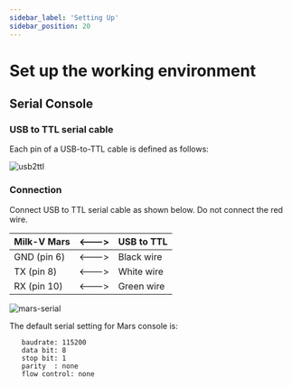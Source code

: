 ```yaml
---
sidebar_label: 'Setting Up'
sidebar_position: 20
---
```


# Set up the working environment

## Serial Console

### USB to TTL serial cable

Each pin of a USB-to-TTL cable is defined as follows:

![usb2ttl](/docs/mars/usb2ttl.png)

### Connection

Connect USB to TTL serial cable as shown below. Do not connect the red wire.


| Milk-V Mars  | <---> | USB to TTL |
| ------------ | ----- | ---------- |
| GND (pin 6)  | <---> | Black wire |
| TX  (pin 8)  | <---> | White wire |
| RX  (pin 10) | <---> | Green wire |


![mars-serial](/docs/mars/mars-serial.png)

The default serial setting for Mars console is:

```
   baudrate: 115200
   data bit: 8
   stop bit: 1
   parity  : none
   flow control: none
```


